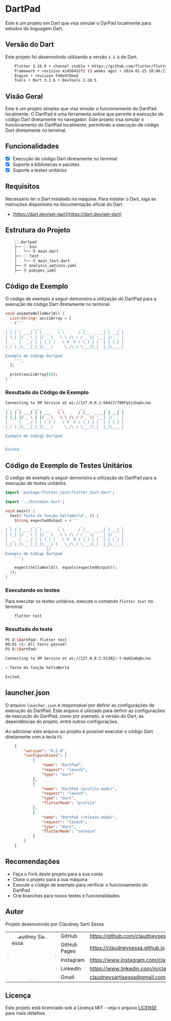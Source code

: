 # DartPad

Este é um projeto em Dart que visa simular o DarPad localmente para estudos da linguagem Dart.

## Versão do Dart

Este projeto foi desenvolvido utilizando a versão `3.2.6` do Dart.

```bash
    Flutter 3.16.9 • channel stable • https://github.com/flutter/flutter.git
    Framework • revision 41456452f2 (3 weeks ago) • 2024-01-25 10:06:23 -0800
    Engine • revision f40e976bed
    Tools • Dart 3.2.6 • DevTools 2.28.5
```

## Visão Geral

Este é um projeto simples que visa simular o funcionamento do DartPad localmente. O DartPad é uma ferramenta online que permite a execução de código Dart diretamente no navegador. Este projeto visa simular o funcionamento do DartPad localmente, permitindo a execução de código Dart diretamente no terminal.

## Funcionalidades

- [x] Execução de código Dart diretamente no terminal
- [x] Suporte a bibliotecas e pacotes
- [x] Suporte a testes unitários

## Requisitos

Necessário ter o Dart instalado na máquina. Para instalar o Dart, siga as instruções disponíveis na documentação oficial do Dart.

- [https://dart.dev/get-dart](https://dart.dev/get-dart)

## Estrutura do Projeto

```bash
    🗀 dartpad
    ├── 🗀 bin
    │   └── 🖹 main.dart
    ├── 🗀 test
    │   └── 🖹 main_test.dart
    ├── 🖹 analysis_options.yaml
    ├── 🖹 pubspec.yaml
```

## Código de Exemplo

O código de exemplo a seguir demonstra a utilização do DartPad para a execução de código Dart diretamente no terminal.

```dart
void animateHelloWorld() {
  List<String> asciiArray = [
    r'''
 _   _      _ _        __        __         _     _
| | | | ___| | | ___   \ \      / /__  _ __| | __| |
| |_| |/ _ \ | |/ _ \   \ \ /\ / / _ \| '__| |/ _` |
|  _  |  __/ | | (_) |   \ V  V / (_) | |  | | (_| |
|_| |_|\___|_|_|\___/     \_/\_/ \___/|_|  |_|\__,_|

Exemplo de Código Dartpad
    ''',
  ];

  print(asciiArray[0]);
}
```

### Resultado do Código de Exemplo

```bash
Connecting to VM Service at ws://127.0.0.1:50417/708Fqtz1hqU=/ws
 _   _      _ _        __        __         _     _
| | | | ___| | | ___   \ \      / /__  _ __| | __| |
| |_| |/ _ \ | |/ _ \   \ \ /\ / / _ \| '__| |/ _` |
|  _  |  __/ | | (_) |   \ V  V / (_) | |  | | (_| |
|_| |_|\___|_|_|\___/     \_/\_/ \___/|_|  |_|\__,_|

Exemplo de Código Dartpad


Exited.
```

## Código de Exemplo de Testes Unitários

O código de exemplo a seguir demonstra a utilização do DartPad para a execução de testes unitários.

```dart
import 'package:flutter_test/flutter_test.dart';

import '../bin/main.dart';

void main() {
  test('Teste da função helloWorld', () {
    String expectedOutput = r'''
 _   _      _ _        __        __         _     _
| | | | ___| | | ___   \ \      / /__  _ __| | __| |
| |_| |/ _ \ | |/ _ \   \ \ /\ / / _ \| '__| |/ _` |
|  _  |  __/ | | (_) |   \ V  V / (_) | |  | | (_| |
|_| |_|\___|_|_|\___( )   \_/\_/ \___/|_|  |_|\__,_|
                  |/
Exemplo de Código Dartpad
    ''';

    expect(helloWorld(), equals(expectedOutput));
  });
}
```

### Executando os testes

Para executar os testes unitários, execute o comando `flutter test` no terminal.

```bash
    flutter test
```

### Resultado do teste

```bash
PS D:\DartPad> flutter test
00:01 +1: All tests passed!
PS D:\DartPad>

Connecting to VM Service at ws://127.0.0.1:51302/-t-Aa02w0qQ=/ws

✓ Teste da função helloWorld

Exited.
```

## launcher.json

O arquivo `launcher.json` é responsável por definir as configurações de execução do DartPad. Este arquivo é utilizado para definir as configurações de execução do DartPad, como por exemplo, a versão do Dart, as dependências do projeto, entre outras configurações.

Ao adicionar este arquivo ao projeto é possível executar o código Dart diretamente com a tecla `F5`.

```json
    {
        "version": "0.2.0",
        "configurations": [
            {
                "name": "DartPad",
                "request": "launch",
                "type": "dart"
            },
            {
                "name": "DartPad (profile mode)",
                "request": "launch",
                "type": "dart",
                "flutterMode": "profile"
            },
            {
                "name": "DartPad (release mode)",
                "request": "launch",
                "type": "dart",
                "flutterMode": "release"
            }
        ]
    }
```

## Recomendações

- Faça o Fork deste projeto para a sua conta
- Clone o projeto para a sua máquina
- Execute o código de exemplo para verificar o funcionamento do DartPad
- Crie branches para novos testes e funcionalidades

## Autor

Projeto desenvolvido por Claudney Sarti Sessa

<table>
  <tr>
    <td rowspan="5">
      <img src="https://avatars.githubusercontent.com/u/12506432?v=4" alt="Claudney Sarti Sessa" style="border-radius: 50%; width: 150px; height: 150px;">
    </td>
    <td>GitHub</td>
    <td><a href="https://github.com/claudneysessa">https://github.com/claudneysessa</a></td>
  </tr>
  <tr>
    <td>GitHub Pages</td>
    <td><a href="https://claudneysessa.github.io/">https://claudneysessa.github.io</a></td>
  </tr>
  <tr>
    <td>Instagram</td>
    <td><a href="https://www.instagram.com/claudneysessa/">https://www.instagram.com/claudneysessa</a></td>
  </tr>
  <tr>
    <td>LinkedIn</td>
    <td><a href="https://www.linkedin.com/in/claudneysessa/">https://www.linkedin.com/in/claudneysessa</a></td>
  </tr>
  <tr>
    <td>Gmail</td>
    <td><a href="mailto:claudneysartisessa@gmail.com">claudneysartisessa@gmail.com</a></td>
  </tr>
</table>

## Licença

Este projeto está licenciado sob a Licença MIT - veja o arquivo [LICENSE](https://github.com/claudneysessa/DartPad/blob/master/LICENSE) para mais detalhes.
